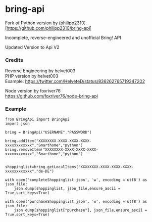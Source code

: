 # bring-api
Fork of Python version  by (philipp2310)[https://github.com/philipp2310/bring-api]  

Incomplete, reverse-engineered and unofficial Bring! API

Updated Version to Api V2

### Credits
Reverse Engineering   by helvet003<br/>
PHP version   by helvet003<br/>
Example: https://twitter.com/HelveteD/status/836262765719347202



Node version by foxriver76<br/>
https://github.com/foxriver76/node-bring-api


### Example

```
from BringApi import BringApi 
import json

bring = BringApi("USERNAME","PASSWORD")

bring.addItem("XXXXXXXX-XXXX-XXXX-XXXX-xxxxxxxxxxxx","Smarthome","python")
bring.removeItem("XXXXXXXX-XXXX-XXXX-XXXX-xxxxxxxxxxxx","Smarthome","python")


shoppinglist=bring.getLocalItems("XXXXXXXX-XXXX-XXXX-XXXX-xxxxxxxxxxxx","de-DE")

with open('completeShoppinglist.json', 'w', encoding ='utf8') as json_file:
    json.dump(shoppinglist, json_file,ensure_ascii = True,sort_keys=True)

with open('purchaseShoppinglist.json', 'w', encoding ='utf8') as json_file:
    json.dump(shoppinglist["purchase"], json_file,ensure_ascii = True,sort_keys=True)
```
